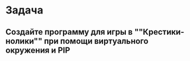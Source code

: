 # Задача
## Создайте программу для игры в ""Крестики-нолики"" при помощи виртуального окружения и PIP